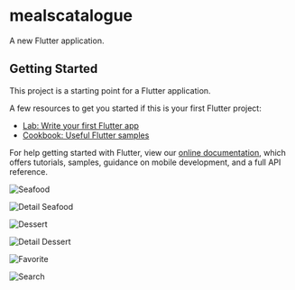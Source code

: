 # mealscatalogue

A new Flutter application.

## Getting Started

This project is a starting point for a Flutter application.

A few resources to get you started if this is your first Flutter project:

- [Lab: Write your first Flutter app](https://flutter.dev/docs/get-started/codelab)
- [Cookbook: Useful Flutter samples](https://flutter.dev/docs/cookbook)

For help getting started with Flutter, view our
[online documentation](https://flutter.dev/docs), which offers tutorials,
samples, guidance on mobile development, and a full API reference.

![Seafood](https://drive.google.com/file/d/16NC31e5OX9tX9tukYil8M1gqyEeM0Cms/view?usp=sharing)

![Detail Seafood](https://drive.google.com/file/d/16M1ylyUymSBYdEx0rw7uXgNBuTk1LnS9/view?usp=sharing)

![Dessert](https://drive.google.com/file/d/163QOdpOUtJRU3w9jfZYHgRT9q5hr6b1F/view?usp=sharing)

![Detail Dessert](https://drive.google.com/file/d/16Q6osJDsev9lFp_iM4XI6NowXo-di-uI/view?usp=sharing)

![Favorite](https://drive.google.com/file/d/16MQGs8AG2YHSS_VvvRNWDgLa8cdQmXZ3/view?usp=sharing)

![Search](https://drive.google.com/file/d/16MQGs8AG2YHSS_VvvRNWDgLa8cdQmXZ3/view?usp=sharing)
